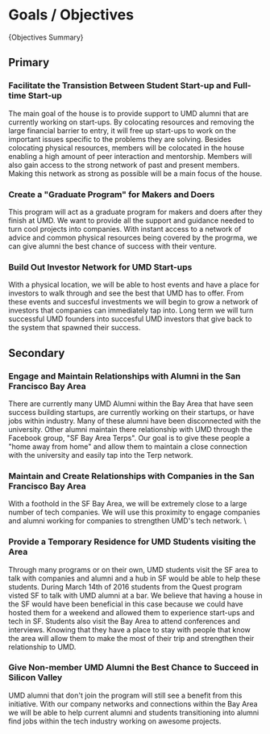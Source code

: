 # Goals / Objectives

{Objectives Summary}

## Primary

### Facilitate the Transistion Between Student Start-up and Full-time Start-up

The main goal of the house is to provide support to UMD alumni that are currently working on start-ups. By colocating resources and removing the large financial barrier to entry, it will free up start-ups to work on the important issues specific to the problems they are solving. Besides colocating physical resources, members will be colocated in the house enabling a high amount of peer interaction and mentorship. Members will also gain access to the strong network of past and present members. Making this network as strong as possible will be a main focus of the house.

### Create a "Graduate Program" for Makers and Doers

This program will act as a graduate program for makers and doers after they finish at UMD. We want to provide all the support and guidance needed to turn cool projects into companies. With instant access to a network of advice and common physical resources being covered by the progrma, we can give alumni the best chance of success with their venture.

### Build Out Investor Network for UMD Start-ups

With a physical location, we will be able to host events and have a place for investors to walk through and see the best that UMD has to offer. From these events and succesful investments we will begin to grow a network of investors that companies can immediately tap into. Long term we will turn successful UMD founders into succesful UMD investors that give back to the system that spawned their success.

## Secondary

### Engage and Maintain Relationships with Alumni in the San Francisco Bay Area

There are currently many UMD Alumni within the Bay Area that have seen success building startups, are currently working on their startups, or have jobs within industry. Many of these alumni have been disconnected with the university. Other alumni maintain there relationship with UMD through the Facebook group, "SF Bay Area Terps". Our goal is to give these people a "home away from home" and allow them to maintain a close connection with the university and easily tap into the Terp network.

### Maintain and Create Relationships with Companies in the San Francisco Bay Area

With a foothold in the SF Bay Area, we will be extremely close to a large number of tech companies. We will use this proximity to engage companies and alumni working for companies to strengthen UMD's tech network. \

### Provide a Temporary Residence for UMD Students visiting the Area

Through many programs or on their own, UMD students visit the SF area to talk with companies and alumni and a hub in SF would be able to help these students. During March 14th of 2016 students from the Quest program visted SF to talk with UMD alumni at a bar. We believe that having a house in the SF would have been beneficial in this case because we could have hosted them for a weekend and allowed them to experience start-ups and tech in SF. Students also visit the Bay Area to attend conferences and interviews. Knowing that they have a place to stay with people that know the area will allow them to make the most of their trip and strengthen their relationship to UMD.

### Give Non-member UMD Alumni the Best Chance to Succeed in Silicon Valley

UMD alumni that don't join the program will still see a benefit from this initiative. With our company networks and connections within the Bay Area we will be able to help current alumni and students transitioning into alumni find jobs within the tech industry working on awesome projects.